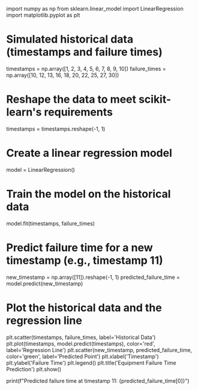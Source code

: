 
import numpy as np
from sklearn.linear_model import LinearRegression
import matplotlib.pyplot as plt

# Simulated historical data (timestamps and failure times)
timestamps = np.array([1, 2, 3, 4, 5, 6, 7, 8, 9, 10])
failure_times = np.array([10, 12, 13, 16, 18, 20, 22, 25, 27, 30])

# Reshape the data to meet scikit-learn's requirements
timestamps = timestamps.reshape(-1, 1)

# Create a linear regression model
model = LinearRegression()

# Train the model on the historical data
model.fit(timestamps, failure_times)

# Predict failure time for a new timestamp (e.g., timestamp 11)
new_timestamp = np.array([11]).reshape(-1, 1)
predicted_failure_time = model.predict(new_timestamp)

# Plot the historical data and the regression line
plt.scatter(timestamps, failure_times, label='Historical Data')
plt.plot(timestamps, model.predict(timestamps), color='red', label='Regression Line')
plt.scatter(new_timestamp, predicted_failure_time, color='green', label='Predicted Point')
plt.xlabel('Timestamp')
plt.ylabel('Failure Time')
plt.legend()
plt.title('Equipment Failure Time Prediction')
plt.show()

print(f"Predicted failure time at timestamp 11: {predicted_failure_time[0]}")
